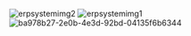 ![erpsystemimg2](https://github.com/user-attachments/assets/16723675-075b-4860-a390-cc4d2b1dc53a)
![erpsystemimg1](https://github.com/user-attachments/assets/a8f5f25b-814b-474c-8433-44c4c999405e)
![ba978b27-2e0b-4e3d-92bd-04135f6b6344](https://github.com/user-attachments/assets/92f3814f-bfb7-4823-a205-05d1bfabbe24)
